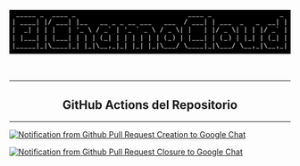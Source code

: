 <p align="center">
        <img src="https://raw.githubusercontent.com/elchamocloud/.github/main/images/terminal-logo.png" alt="ElChamoCloud" width="700">
</p>
<br>

---

<h2 align="center">GitHub Actions del Repositorio</h2>

---
  
[![Notification from Github Pull Request Creation to Google Chat](https://github.com/elchamocloud/.github/actions/workflows/github-pull-request-creation-google-chat-notification.yml/badge.svg)](https://github.com/elchamocloud/.github/actions/workflows/github-pull-request-creation-google-chat-notification.yml)  
  
[![Notification from Github Pull Request Closure to Google Chat](https://github.com/elchamocloud/.github/actions/workflows/github-pull-request-closure-google-chat-notification.yml/badge.svg)](https://github.com/elchamocloud/.github/actions/workflows/github-pull-request-closure-google-chat-notification.yml)  
